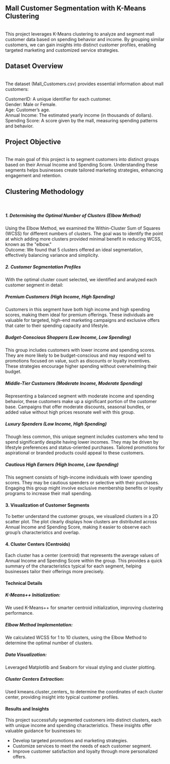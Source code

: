 <h2>Mall Customer Segmentation with K-Means Clustering</h2> </br>
This project leverages K-Means clustering to analyze and segment mall customer data based on spending behavior and income. By grouping similar customers, we can gain insights into distinct customer profiles, enabling targeted marketing and customized service strategies.

<h2>Dataset Overview</h2> </br>
The dataset (Mall_Customers.csv) provides essential information about mall customers:</br>

CustomerID: A unique identifier for each customer. </br>
Gender: Male or Female.</br>
Age: Customer’s age.</br>
Annual Income: The estimated yearly income (in thousands of dollars).</br>
Spending Score: A score given by the mall, measuring spending patterns and behavior. </br>

<h2>Project Objective </h2> <br>
The main goal of this project is to segment customers into distinct groups based on their Annual Income and Spending Score. Understanding these segments helps businesses create tailored marketing strategies, enhancing engagement and retention.

<h2>Clustering Methodology</h2> </br>
<h5> 1. Determining the Optimal Number of Clusters (Elbow Method)</h5> 
Using the Elbow Method, we examined the Within-Cluster Sum of Squares (WCSS) for different numbers of clusters. The goal was to identify the point at which adding more clusters provided minimal benefit in reducing WCSS, known as the "elbow." </br>
Outcome: We found that 5 clusters offered an ideal segmentation, effectively balancing variance and simplicity.
</br>
<h5>2. Customer Segmentation Profiles</h5>
With the optimal cluster count selected, we identified and analyzed each customer segment in detail:
<h5>Premium Customers (High Income, High Spending)</h5>
Customers in this segment have both high income and high spending scores, making them ideal for premium offerings. These individuals are valuable for targeted, high-end marketing campaigns and exclusive offers that cater to their spending capacity and lifestyle. 
<h5>Budget-Conscious Shoppers (Low Income, Low Spending)</h5>
This group includes customers with lower income and spending scores. They are more likely to be budget-conscious and may respond well to promotions focused on value, such as discounts or loyalty incentives. These strategies encourage higher spending without overwhelming their budget.
<h5>Middle-Tier Customers (Moderate Income, Moderate Spending)</h5>
Representing a balanced segment with moderate income and spending behavior, these customers make up a significant portion of the customer base. Campaigns that offer moderate discounts, seasonal bundles, or added value without high prices resonate well with this group.
<h5>Luxury Spenders (Low Income, High Spending)</h5>
Though less common, this unique segment includes customers who tend to spend significantly despite having lower incomes. They may be driven by lifestyle preferences and status-oriented purchases. Tailored promotions for aspirational or branded products could appeal to these customers.
<h5>Cautious High Earners (High Income, Low Spending)</h5>
This segment consists of high-income individuals with lower spending scores. They may be cautious spenders or selective with their purchases. Engaging this group might involve exclusive membership benefits or loyalty programs to increase their mall spending. 

<h4> 3. Visualization of Customer Segments</h4>
To better understand the customer groups, we visualized clusters in a 2D scatter plot. The plot clearly displays how clusters are distributed across Annual Income and Spending Score, making it easier to observe each group’s characteristics and overlap.

<h4>4. Cluster Centers (Centroids)</h4>
Each cluster has a center (centroid) that represents the average values of Annual Income and Spending Score within the group. This provides a quick summary of the characteristics typical for each segment, helping businesses tailor their offerings more precisely.

<h4>Technical Details</h4>
 <h5>K-Means++ Initialization:</h5> We used K-Means++ for smarter centroid initialization, improving clustering performance.
 <h5>Elbow Method Implementation:</h5> We calculated WCSS for 1 to 10 clusters, using the Elbow Method to determine the optimal number of clusters.
 <h5>Data Visualization:</h5> Leveraged Matplotlib and Seaborn for visual styling and cluster plotting.
 <h5>Cluster Centers Extraction:</h5> Used kmeans.cluster_centers_ to determine the coordinates of each cluster center, providing insight into typical customer profiles.</br>
<h4>Results and Insights</h4>
This project successfully segmented customers into distinct clusters, each with unique income and spending characteristics. These insights offer valuable guidance for businesses to:

* Develop targeted promotions and marketing strategies.</br>
* Customize services to meet the needs of each customer segment.</br>
* Improve customer satisfaction and loyalty through more personalized offers.
